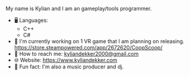 My name is Kylian and I am an gameplay/tools programmer.

- 🖥️ Languages:
  - C++
  - C#
- 🐑 I'm currently working on 1 VR game that I am planning on releasing. https://store.steampowered.com/app/2672620/CoopScoop/
- 📧 How to reach me: kyliandekker2000@gmail.com
- 🌐 Website: https://www.kyliandekker.com
- 🎵 Fun fact: I'm also a music producer and dj.

